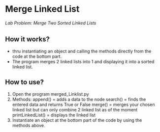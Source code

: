 # Merge Linked List
###### Lab Problem: Merge Two Sorted Linked Lists   

## How it works?
- thru instantiating an object and calling the methods directly from the code at the bottom part.
- The program merges 2 linked lists into 1 and displaying it into a sorted linked list.
## How to use?
1. Open the program merged_Linklist.py
2. Methods:
     append() = adds a data to the node
     search() = finds the entered data and returns True or False
     merge() = merges your chosen linked list but can only combine 2 linked list as of the moment
     printLinkedList() = displays the linked list
3. Instantiate an object at the bottom part of the code by using the methods above.
   
